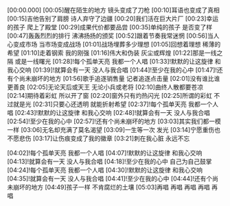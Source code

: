 [00:00.000]
[00:05]醒在陌生的地方 镜头变成了刀枪
[00:10]耳语也变成了真相
[00:15]吉他告别了肩膀 诗人弃守了边疆
[00:20]我们活在巨大片厂
[00:23]幸运的孩子 爬上了殿堂
[00:29]成果代价都要品尝
[00:35]单纯的孩子 是否变了样
[00:47]轰轰烈烈的排行 沸沸扬扬的颁奖
[00:52]跟着节奏我常迷惘
[00:56]当人心变成市场 当市场变成战场
[01:01]战场埋葬多少理想
[01:05]回想着理想 稀薄的希望
[01:10]走着钢索 我的刚强
[01:16]伟大和伪装 灰尘或辉煌
[01:22]那是一线之隔 或是一线曙光
[01:28]!每个孤单天亮 我都一个人唱
[01:33]!默默的让这旋律 和我心交响
[01:39]!就算会有一天 没人与我合唱
[01:44]!至少在我的心中
[01:47]!还有个尚未崩坏的地方
[01:56]歌手追逐销售量 记者追逐点击量
[02:01]没有谁比谁更善良
[02:05]无论天后或天王 无论小兵或老将
[02:10]曲终人散都要苍凉
[02:14]期待着彩虹 所以开了窗
[02:20]窗外只有灼热闪光
[02:25]所谓的彩虹 不过就是光
[02:31]只要心还透明 就能折射希望
[02:37]!每个孤单天亮 我都一个人唱
[02:43]!默默的让这旋律 和我心交响
[02:48]!就算会有一天 没人与我合唱
[02:54]!至少在我的心中
[02:57]!还有个尚未崩坏的地方
[03:03]其实我们都一模一样
[03:06]无名却充满了莫名渴望
[03:09]一生等一次 发光
[03:14]宁愿重伤也不愿悲伤
[03:17]让伤痕变成了我的徽章
[03:21]刺在我心脏 永远不忘

[04:02]!每个孤单天亮 我都一个人唱
[04:07]!默默的让这旋律 和我心交响
[04:13]!就算会有一天 没人与我合唱
[04:18]!至少在我的心中 自己为自己鼓掌
[04:24]!每个孤单天亮 我都一个人唱
[04:30]!默默的让这旋律 和我心交响
[04:35]!就算会有一天 没人与我合唱
[04:41]!至少在我的心中
[04:44]!还有个尚未崩坏的地方
[04:49]孩子一样 不肯腐烂的土壤
[05:03]再唱 再唱 再唱 再唱 再唱